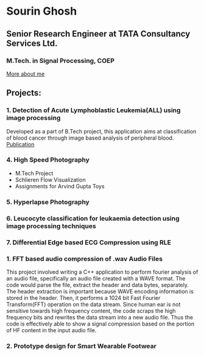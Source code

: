 # Sourin Ghosh
## Senior Research Engineer at TATA Consultancy Services Ltd.
### M.Tech. in Signal Processing, COEP
[More about me](aboutme.md)

## Projects:
### 1. Detection of Acute Lymphoblastic Leukemia(ALL) using image processing
Developed as a part of B.Tech project, this application aims at classification of blood cancer through image based analysis of peripheral blood.
[Publication](http://ieeexplore.ieee.org/document/7087834/)

### 4. High Speed Photography
- M.Tech Project
- Schlieren Flow Visualization
- Assignments for Arvind Gupta Toys

### 5. Hyperlapse Photography

### 6. Leucocyte classification for leukaemia detection using image processing techniques

### 7. Differential Edge based ECG Compression using RLE

### 1. FFT based audio compression of .wav Audio Files
This project involved writing a C++ application to perform fourier analysis of an audio file, specifically an audio file created with a WAVE format. The code would parse the file, extract the header and data bytes, separately. The header extraction is important because WAVE encoding information is stored in the header. Then, it performs a 1024 bit Fast Fourier Transform(FFT) operation on the data stream. Since human ear is not sensitive towards high frequency content, the code scraps the high frequency bits and rewrites the data stream into a new audio file. Thus the code is effectively able to show a signal compression based on the portion of HF content in the input audio file.

### 2. Prototype design for Smart Wearable Footwear





